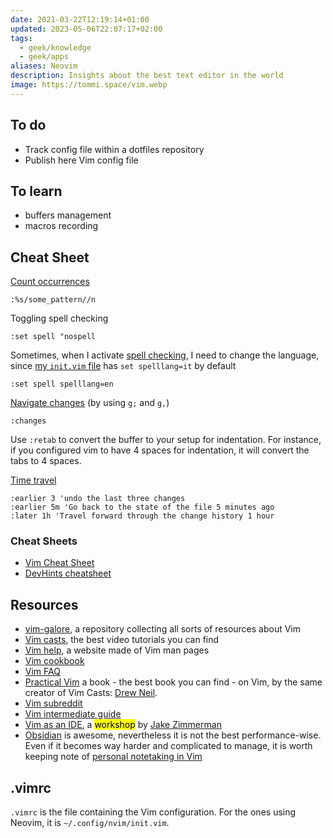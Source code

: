```yaml
---
date: 2021-03-22T12:19:14+01:00
updated: 2023-05-06T22:07:17+02:00
tags:
  - geek/knowledge
  - geek/apps
aliases: Neovim
description: Insights about the best text editor in the world
image: https://tommi.space/vim.webp
---
```

## To do

- Track config file within a dotfiles repository
- Publish here Vim config file

## To learn

- buffers management
- macros recording

## Cheat Sheet

[Count occurrences](https://vimtricks.com/p/vimtrick-count-occurrences/ 'Count occurrences on Vim Tricks')
```vim
:%s/some_pattern//n
```

Toggling spell checking
```vim
:set spell "nospell
```

Sometimes, when I activate [spell checking](https://vimtricks.com/p/vimtrick-spell-checking-in-vim/ 'Spell checking in Vim'), I need to change the language, since [my `init.vim` file](https://github.com/xplosionmind/dotfiles/blob/main/.config/nvim/init.vim 'my init.vim') has `set spelllang=it` by default
```vim
:set spell spelllang=en
```

[Navigate changes](https://vimtricks.com/p/vimtrick-jump-between-changes/ 'Jump between changes') (by using `g;` and `g,`)
```vim
:changes
```

Use `:retab` to convert the buffer to your setup for indentation. For instance, if you configured vim to have 4 spaces for indentation, it will convert the tabs to 4 spaces.

[Time travel](https://vimtricks.com/p/vimtrick-time-travel-in-vim/ 'Time travel in Vim')
```vim
:earlier 3 'undo the last three changes
:earlier 5m 'Go back to the state of the file 5 minutes ago
:later 1h 'Travel forward through the change history 1 hour
```

### Cheat Sheets

- [Vim Cheat Sheet](https://vim.rtorr.com 'Vim Cheat Sheet')
- [DevHints cheatsheet](https://devhints.io/vim 'Vim cheatsheet - devhints.io')

## Resources

- [vim-galore](https://github.com/mhinz/vim-galore 'vim-galore on GitHub'), a repository collecting all sorts of resources about Vim
- [Vim casts](https://vimcasts.org/ 'Vim casts'), the best video tutorials you can find
- [Vim help](https://vimhelp.org 'Vim help files'), a website made of Vim man pages
- [Vim cookbook](https://www.oualline.com/vim-cook.html 'Vim Cookbook')
- [Vim FAQ](https://vimdoc.sourceforge.net/htmldoc/vimfaq.html 'Vim documentation: vim\_faq')
- [Practical Vim](https://pragprog.com/titles/dnvim2/practical-vim-second-edition/ 'Practical Vim, Second Edition') a book - the best book you can find - on Vim, by the same creator of Vim Casts: [Drew Neil](https://drewneil.com/).
- [Vim subreddit](https://www.reddit.com/r/vim/ 'r/vim')
- [Vim intermediate guide](https://thevaluable.dev/vim-intermediate/ 'A Vim Guide for Intermediate Users')
- [Vim as an IDE](https://blog.jez.io/vim-as-an-ide 'Vim as an IDE'), a <mark>workshop</mark> by [Jake Zimmerman](https://jez.io 'Jake Zimmerman')
- [Obsidian](https://obsidian.md 'Obsidian official website') is awesome, nevertheless it is not the best performance-wise. Even if it becomes way harder and complicated to manage, it is worth keeping note of [personal notetaking in Vim](https://vimways.org/2019/personal-notetaking-in-vim/ 'Personal Notetaking in Vim')

## .vimrc

`.vimrc` is the file containing the Vim configuration. For the ones using Neovim, it is `~/.config/nvim/init.vim`.